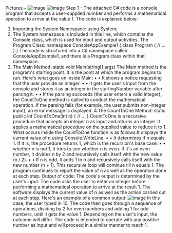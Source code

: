 Pictures – 
 ![image](https://github.com/Kdeshun/Example-1-Count-to-One/assets/122183169/371b24a9-b50d-4de8-95d2-61da0eb0c49f)
 ![image](https://github.com/Kdeshun/Example-1-Count-to-One/assets/122183169/17f1d92c-f60c-4daf-ab3f-8f62b9ae40f4) 
Step 1 – 
The attached C# code is a console program that accepts a user-supplied number and performs a mathematical operation to arrive at the value 1. The code is explained below:
1.	Importing the System Namespace:
using System;
2.	The System namespace is included in this line, which contains the Console class, which is used for input and output activities.
The Program Class:
namespace ConsoleAppExample1
{
    class Program
    {
        // ...
    }
}
The code is structured into a C# namespace called ConsoleAppExample1, and there is a Program class within that namespace.
3.	The Main Method:
static void Main(string[] args)
The Main method is the program's starting point. It is the point at which the program begins to run. Here's what goes on inside Main:
•	• It shows a notice requesting that the user provide an integer.
•	• It gets the user's input from the console and stores it as an integer in the startingNumber variable after parsing it.
•	• If the parsing succeeds (the user enters a valid integer), the CountToOne method is called to conduct the mathematical operation. If the parsing fails (for example, the user submits non-integer input), an error message is displayed.
4.The CountToOne Method:
static public int CountToOne(int n)
{
    // ...
}
CountToOne is a recursive procedure that accepts an integer n as input and returns an integer. It applies a mathematical procedure on the supplied value to reduce it to 1. What occurs inside the CountToOne function is as follows:It displays the current value of n using Console.WriteLine.
•	• It determines if n equals 1. If it is, the procedure returns 1, which is the recursion's base case.
•	• whether n is not 1, it tries to see whether n is even. If it's an even number, it divides n by 2 and recursively calls itself with the new value (n / 2).
•	• If n is odd, it adds 1 to n and recursively calls itself with the new number (n + 1).
This recursive loop will continue till n equals 1. The program continues to report the value of n as well as the operation done at each step.
Output of code:
The code's output is determined by the user's input. The code asks the user to enter an integer before performing a mathematical operation to arrive at the result 1. The software displays the current value of n as well as the action carried out at each step. Here's an example of a common output:
![image](https://github.com/Kdeshun/Example-1-Count-to-One/assets/122183169/c2650ee9-cba3-46ee-8fa4-32d8b78581c3)
In this case, the user typed in 10. The code then goes through a sequence of operations, dividing by 2 for even numbers and adding 1 for odd numbers, until it gets the value 1.
Depending on the user's input, the outcome will differ. The code is intended to operate with any positive number as input and will proceed in a similar manner to reach 1.
